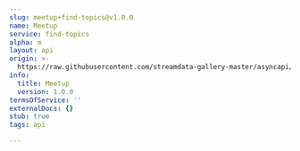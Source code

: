 ```yaml
---
slug: meetup+find-topics@v1.0.0
name: Meetup
service: find-topics
alpha: m
layout: api
origin: >-
  https://raw.githubusercontent.com/streamdata-gallery-master/asyncapi/master/_listings/meetup/meetup-find-topics-stream-async.md
info:
  title: Meetup
  version: 1.0.0
termsOfService: ''
externalDocs: {}
stub: true
tags: api

---
```


